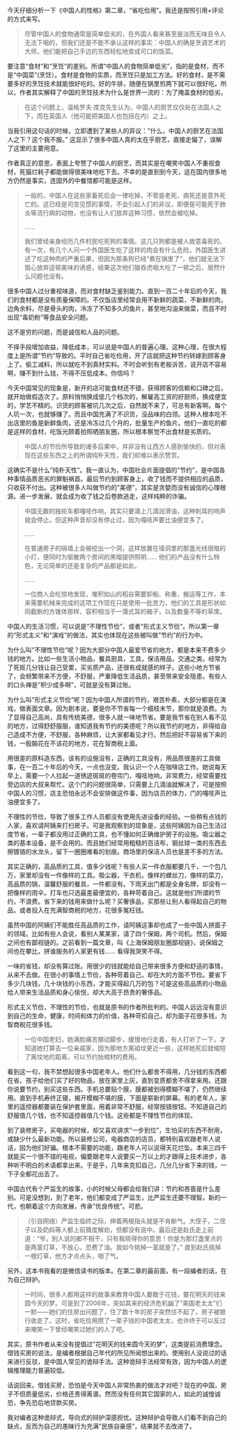 今天仔细分析一下《中国人的性格》第二章，“省吃俭用”。我还是按照引用+评论的方式来写。

> 尽管中国人的食物通常是简单低劣的，在外国人看来甚至是淡而无味且令人无法下咽的，但我们还是不能不承认这样的事实：中国人的确是烹调艺术的大师，他们能把自己手边的东西轻松地变成可口的饭菜。

要注意“食材”和“烹饪”的差别。所谓“中国人的食物简单低劣”，指的是食材，而不是“中国菜”(烹饪）。食材是食物的实质，而烹饪只是加工方法。好的食材，是不需要多好的烹饪技术就能很好吃的。好的牛排，随便在锅里煎两下就可以很好吃。所以，作者其实解释了中国的烹饪技术为什么是世界一流的：为了掩盖食材的低劣。

> 在这个问题上，温格罗夫·库克先生认为，中国人的厨艺仅仅处在法国人之下，而在英国人（他可能把美国人也包括在内）之上。

当我引用这句话的时候，立即遭到了某些人的异议：”什么，中国人的厨艺在法国人之下？这个我不服。” 这显示了很多中国人真的太在乎厨艺，直接走偏了，误解了这里的主要用意。

作者真正的意思，表面上夸赞了中国人的厨艺，而其实是在嘲笑中国人不重视食材，死猫烂耗子都能做得很美味地吃下去。不幸的是直到到今天，这在国内很多地方仍然是事实，连国外的中餐馆都可能是这样。

> 一般的，中国人在这些家畜死后会一律吃掉，不管是老死、病死还是意外死亡的。这已经是司空见惯的事情，不会引起人们的非议，即便是可能死于肺炎等流行病的动物，也没有让人们放弃这种习惯，依然会被吃掉。
> 
> ……
> 
> 我们曾经亲身经历几件村民吃死狗的事情。这几只狗都是被人故意毒死的。有一次，有几个人问一个外国医生吃了这样的肉会有什么危险，外国医生讲述了吃这种肉的严重后果，但因为那条狗已经“煮在锅里了”，他们就无法下狠心放弃这顿美味的诱惑，结果这次他们狼吞虎咽大吃了一顿之后，居然什么问题也没有。

很多中国人过分重视味道，而对食材缺乏鉴别能力。直到一百二十年后的今天，我们的食材都是没有质量保障的。不仅饭店里经常会用不新鲜的蔬菜，不新鲜的肉，边角余料，尽是骨头的肉，冷冻了不知多久的鱼片，甚至地沟油来做菜，而且不时出现“毒奶粉”等食品安全问题。

这不是穷的问题，而是诚信和人品的问题。

不择手段增加收益，降低成本，可以说是中国人的普遍心理。这种心理，在很大程度上是所谓”节约”导致的。平时自己省吃俭用，开了店就把这种节约转嫁到顾客身上了。偷工减料，所以就吃不到真材实料。不时会听到有老板诉苦，说开店不容易啊，赚不到什么钱，不得不压低成本。你信吗？

今天中国常见的现象是，新开的店可能食材还不错，获得顾客的信赖和口碑之后，就开始做假造次了。原料悄悄换成低几个档次的，解雇高工资的好厨师，换成便宜的，学艺不精的。识货的顾客被坑几次之后，自然就不来了，可总有新客啊。每个人坑一次，也就够赚了。而且中国充满了不识货，没品味的白领。这种人根本吃不出店里的鱼是新鲜鱼肉，还是冷冻过几个月的，批量生产的鱼片。他们一直吃的都是这样的食材，吃饭光顾着拍照晒朋友圈，所以根本察觉不出食材是劣质的。

> 中国人的节俭所导致的诸多后果中，并非没有让西方人感到愉快的，但对表现在这些东西之上的所谓纯朴天性，我们却难以表示赞赏。

这确实不是什么”纯朴天性”。我一直认为，中国社会片面提倡的”节约”，是中国各种事情品质恶劣的罪魁祸首。最后节约到顾客身上，收了钱而不提供相应的品质，只收获不付出。这种被很多人叫做节约的”美德”，其实是贪婪而没有诚信的心理根源。进一步发展，就会成为收了钱之后卷款逃走，这样纯粹的诈骗。

> 中国无数的独轮车都嘎吱作响，其实只要滴上几滴润滑油，这种刺耳的响声就会停止。但这种声音却没有停止过，因为嘎吱声要比油便宜多了。
> 
> ……
> 
> 在普通房子的隔墙上会被挖出一个洞，这样放置在墙洞里的那盏光线很暗的小灯，便同时为驱散两个房间的黑暗提供照明…… 他们的产品没有什么特色，无论简单的还是复杂的产品都是如此。
> 
> ……
> 
> 一位商人会吃惊地发现，堆积如山的稻谷需要卸船、称重、搬运等工作，本来需要机械来完成的这项工作现在只是使用一批苦力，他们的工具是形状如同截断的方锥体那样、容积相当于一蒲式耳的箱子，以及数量不等的草席。

中国人的生活习惯，可以说是“不理性节俭”，或者“形式主义节俭”。所以第一章的“形式主义”和“演戏”的做法，其实也体现在这些被叫做”节约”的行为中。

为什么叫”不理性节俭”呢？因为大部分中国人最爱节省的地方，都是本来不费多少钱的地方。比如一些生活小物品，餐具厨具，工具，保洁用品，交通之类。经常为了死抠几分钱让自己受累，买劣质产品，还很有成就感的样子。这些小地方节省了，会频繁带来不方便，不舒服，严重降低生活品质，甚至带来安全隐患。有些人的口头禅是”积少成多啊”，可就是没有算过账。

为什么叫”形式主义节俭”呢？因为中国人所谓的节约，艰苦朴素，大部分都是在演戏，做表面文章。因为剧本说，要是你不节省每一个细枝末节，那你就是浪费。为了显得自己高尚，具有传统美德，很多人就一味地节省。要是我节省在别人看不见的地方，过得舒舒服服，谁知道我有节约的美德呢？所以我节约的地方，非得给自己造成不方便，不舒服，各种麻烦，让大家都看见才行。然后把好不容易省下来的钱，一股脑花在不该花的地方，花在智商税上面。

用很差的原料造东西，该有的设施没有，正确的工具没有，用品质很差的工具做事，在一百二十年后的今天，一点也没变。我认识一个人在咖啡店工作。她说每天早上，需要一个人拉起一道锈迹斑斑的卷帘门，嘎吱地响，非常费力，经常需要找旁边店的大叔来帮忙。这个门的问题很简单，只需要上几滴油就解决了，可是按照中国人的习惯，店主恐怕永远不会安排做这件事，因为店员的体力，门的嘎吱声比油便宜多了。

不理性的节俭，导致了很多工作人员都没有使用先进设备的经验。一些稍有点钱的人家，喜欢请阿姨来打扫房子。可是我观察到的现象是，这些阿姨因为自己生活过度节省，一辈子都没用过正确的工具，也不懂如何正确维护房子的设施。吸尘器之类的基本设备，是不会用的。而且她们经常用粗糙的百洁布，钢丝球一类的东西去擦镀铬的水龙头，留下一圈圈难看的划痕。商场里的保洁人员也是差不多的方法。

其实正确的，高品质的工具，值多少钱呢？有些人买一件衣服都要几千，一个包几万，家里却没有一件像样的工具。吸尘器，干衣机，像样的螺丝刀，像样的菜刀，高品质的锅，温馨舒服的餐具，一件都没有。下雨天出门都是全身名牌，却没有一把像样的雨伞。打车也只选最差最便宜的，各种苛着自己。这就是他们所谓的节约，不浪费。省下来的钱用来做什么呢？买奢侈品，买那些让别人看得起自己的物品，或者投入在充满智商税的地方，花很多冤枉钱。

虽然中国的阿姨们不能胜任高品质的工作，请阿姨这事却也成了一些中国人拼面子的领域。比如有些人会说，看别人某某家，请了四个保姆，两个司机。然后，保姆之间也有鄙视链的。之前看到一篇文章，叫《上海保姆朋友圈鄙视链》，说保姆之间也在攀比，拼谁服务的人家更有钱…… 看得我哭笑不得。

一味的省钱，却没有算过账。用很少的钱就能给自己带来很多方便和舒适的事情，从来不去做。在很小的事情上节俭，各种苛着自己，却在大的方面不节俭。要省下多少几块钱，几十块钱的小东西，才能买得起几万的包？可是这些高品质的小物品给人带来生活品质和身心愉悦，却大大高于昂贵的奢侈品。

形式主义节俭，不理性的节俭，也就是原书的作者所批判的。中国人远远没有意识到自己的生命，健康，时间和体力的价值，各种苛扣自己，却为面子花很多钱，为智商税花很多钱。

> 一位中国老妇，她满脸痛苦挪动脚步，缓慢地行走着，有人打听了一下，才知道她打算去一位亲戚家，因为那地方离祖坟更近一些，这样她死后就缩短了离坟地的距离，可以节约抬棺材的费用。

看到这一句，我不禁想起很多中国老年人。他们什么都舍不得用，几分钱的东西都在省。孩子给他们买了好的物品，放在家里上灰，直到变质都舍不得拿来用。还跟你说要节约，别买这些东西。手机总要贴个膜，膜都被划得模糊不堪了，仍然继续用。直到手机寿终正寝，揭开模糊不堪的膜，下面是崭新的屏幕。有的老年人，家里的遥控器都要装在保护套里面，用着非常不舒服，经常按错按钮。不知道自己的舒服值几个钱，也不知遥控器值几个钱。这些都是不理性节俭的体现。

到了装修房子，买电器的时候，却又喜欢讲求”一步到位”，生怕买的东西不耐用，或缺少什么最新功能。所以装修公司，电器商店的店员，都特别喜欢跟老年人说话，因为他们好骗。根本不需要的功能，跟老年人可以说得天花烂坠。本来三四千就能买一个很不错的电视，偏要跟老年人说要买一万以上的才跟得上技术进步，各种听不明白的术语都拿出来。于是乎，几年来克扣自己，几分几分省下来的钱，一下子全都花出去了。

中国古代有个严监生的故事，小的时候父母都会给我们讲：节约和吝啬是什么差别。可是没想到，到了老年，他们都变成了严监生，比严监生还要不理智。新的一代，也朝着这个方向发展，传承”优良传统”。可悲。

> （引自网络）严监生临终之际，伸着两根指头就是不肯断气。大侄子，二侄子以及奶妈等人都上前猜度解劝，但都没有说中。最后还是赵氏走上前道：“爷，别人说的都不相干，只有我晓得你的意思！你是为那灯盏里点的是两茎灯草，不放心，恐费了油。我如今挑掉一茎就是了。” 直到赵氏挑掉一根灯草，他方才点点头，咽了气。

另外，这本书我看的是微信读书的版本。在第二章的最前面，有一段编者的话，在为自己辩护。

> 一时间，很多人都用这样的故事来教育中国人要敢于花钱，要花明天的钱来圆今天的梦。可是到了2008年，突如其来的经济危机幽了“美国老太太”们一默——她们的住房出问题了，住了数十年的房子突然住不起了，房子被银行收走了。这时，省吃俭用攒了一辈子钱的中国老太太，也许终于可以反过来嘲笑一下曾经嘲笑过她们的人了吧。

其实，原书作者从来没有提倡过“花明天的钱来圆今天的梦”，这类提前消费理念。借钱买房的说法，是编者根据自己年代的所见所闻想出来的。使用别人没说过的话来进行反驳，是中国人常见的诡辩手法。这种诡辩手法经常有效，因为中国人的逻辑推理能力普遍较低。

话说回来。借钱买房，恐怕是今天中国人非常热衷的做法才对吧？现在的中国，房子不但质量低劣，价格还贵得离谱。然而没有任何其它国家的人，如此的诚惶诚恐，争先恐后地贷款买房。

我对编者这种诡辩式，导向式的辩护深感担忧。这种辩护会导致人们看不到自己的缺点，反而为自己的愚昧行为充满”民族自豪感”，结果就不去改进了。
